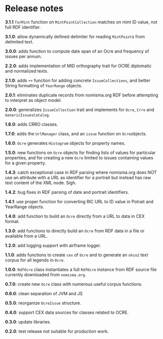 # Release notes

**3.1.1** `forMint` function on `MintPointCollection` matches on mint ID value, not full RDF identifier.

**3.1.0**: allow dynamically defined delimiter for reading `MintPoint`s from delimited text.

**3.0.0**: adds function to compute date span of an Ocre and frequency of issues per annum.

**2.2.0**: adds implementation of MID orthography trait for OCRE diplomatic and normalized texts.

**2.1.0**: adds `++` function for adding concrete `IssueCollections`, and better String formatting of `YearRange` objects.

**2.0.1**:  eliminates duplicate records from nomisma.org RDF before attempting to interpret as object model.

**2.0.0**:  generalizes `IssueCollection` trait and implements for `Ocre`, `Crro` and `GenericIssuesCatalog`.

**1.8.0**:  adds CRRO classes.

**1.7.0**: adds the `UrlManager` class, and an `issue` function on `Ocre`objects.

**1.6.0**: `Ocre` generates `Histogram` objects for property names.

**1.5.0**: new functions on `Ocre` objects for finding lists of values for particular properties, and for creating a new `Ocre` limited to issues containing values for a given property.

**1.4.3**: catch exceptional case in RDF parsing where nomisma.org does NOT use an attribute with a URL as identifier for a portrait but instead has raw text content of the XML node.  Sigh.

**1.4.2**: bug fixes in RDF parsing of date and portrait identifiers.

**1.4.1**: use proper function for converting RIC URL to ID value in Potrait and YearRange objects.

**1.4.0**: add function to build an `Ocre` directly from a URL to data in CEX format.

**1.3.0**: add functions to directly build an `Ocre` from RDF data in a file or available from a URL.

**1.2.0**: add logging support with airframe logger.

**1.1.0**: adds functions to create `cex` of `Ocre` and to generate an `ohco2` text corpus for all legends in `Ocre`.

**1.0.0**: `RdfOcre` class instantiates a full `RdfOcre` instance from RDF source file currently downloaded from `nomisma.org`.

**0.7.0**: create new `Ocre` class with numerous useful corpus functions.

**0.6.0**: clean separation of JVM and JS


**0.5.0**: reorganize `OcreIssue` structure.


**0.4.0**: support CEX data sources for classes related to OCRE.

**0.3.0**:  update libraries.

**0.2.0**:  test release not suitable for production work.
